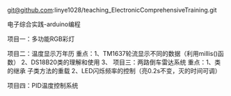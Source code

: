 git@github.com:linye1028/teaching_ElectronicComprehensiveTraining.git


电子综合实践-arduino编程

项目一：多功能RGB彩灯

项目二：温度显示万年历
重点：1、TM1637轮流显示不同的数据（利用millis()函数）
      2、DS18B20类的理解和使用
	  3、
项目三：两路倒车雷达系统
重点：1、类的继承 子类方法的重载
	  2、LED闪烁频率的控制（亮0.2s不变，灭的时间可调）

项目四：PID温度控制系统
